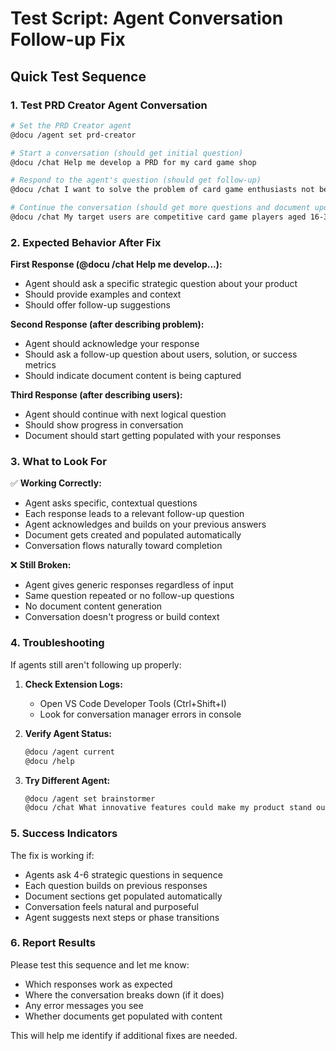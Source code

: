 # Test Script: Agent Conversation Follow-up Fix

## Quick Test Sequence

### 1. Test PRD Creator Agent Conversation
```bash
# Set the PRD Creator agent
@docu /agent set prd-creator

# Start a conversation (should get initial question)
@docu /chat Help me develop a PRD for my card game shop

# Respond to the agent's question (should get follow-up)
@docu /chat I want to solve the problem of card game enthusiasts not being able to find authentic, competitively priced cards in one place

# Continue the conversation (should get more questions and document updates)
@docu /chat My target users are competitive card game players aged 16-35 who participate in tournaments and need reliable access to specific cards
```

### 2. Expected Behavior After Fix

**First Response (@docu /chat Help me develop...):**
- Agent should ask a specific strategic question about your product
- Should provide examples and context
- Should offer follow-up suggestions

**Second Response (after describing problem):**
- Agent should acknowledge your response
- Should ask a follow-up question about users, solution, or success metrics
- Should indicate document content is being captured

**Third Response (after describing users):**
- Agent should continue with next logical question
- Should show progress in conversation
- Document should start getting populated with your responses

### 3. What to Look For

✅ **Working Correctly:**
- Agent asks specific, contextual questions
- Each response leads to a relevant follow-up question
- Agent acknowledges and builds on your previous answers
- Document gets created and populated automatically
- Conversation flows naturally toward completion

❌ **Still Broken:**
- Agent gives generic responses regardless of input
- Same question repeated or no follow-up questions
- No document content generation
- Conversation doesn't progress or build context

### 4. Troubleshooting

If agents still aren't following up properly:

1. **Check Extension Logs:**
   - Open VS Code Developer Tools (Ctrl+Shift+I)
   - Look for conversation manager errors in console

2. **Verify Agent Status:**
   ```bash
   @docu /agent current
   @docu /help
   ```

3. **Try Different Agent:**
   ```bash
   @docu /agent set brainstormer
   @docu /chat What innovative features could make my product stand out?
   ```

### 5. Success Indicators

The fix is working if:
- Agents ask 4-6 strategic questions in sequence
- Each question builds on previous responses
- Document sections get populated automatically
- Conversation feels natural and purposeful
- Agent suggests next steps or phase transitions

### 6. Report Results

Please test this sequence and let me know:
- Which responses work as expected
- Where the conversation breaks down (if it does)
- Any error messages you see
- Whether documents get populated with content

This will help me identify if additional fixes are needed.